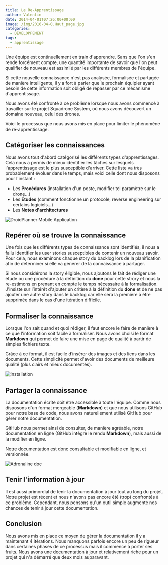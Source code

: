 ```yaml
---
title: Le Re-Apprentissage
author: Valentin
date: 2014-04-01T07:26:00+00:00
image: /img/2016-04-0.Haut_page.jpg
categories:
  - DÉVELOPPEMENT
tags:
  - apprentissage
---
```


Une équipe est continuellement en train d'apprendre. Sans que l'on s'en rende forcément compte, une quantité importante de savoir que l'on peut qualifier de nouveau est assimilé par les différents membres de l'équipe.

Si cette nouvelle connaissance n'est pas analysée, formalisée et partagée de manière intelligente, il y a fort à parier que le prochain équipier ayant besoin de cette information soit obligé de repasser par ce mécanisme d'apprentissage.

Nous avons été confronté à ce problème lorsque nous avons commencé à travailler sur le projet Squadrone System, où nous avons découvert un domaine nouveau, celui des drones.

Voici le processus que nous avons mis en place pour limiter le phénomène de ré-apprentissage.

## Catégoriser les connaissances

Nous avons tout d'abord catégorisé les différents types d'apprentissages. Cela nous a permis de mieux identifier les tâches sur lesquels l'apprentissage est le plus susceptible d'arriver. Cette liste va très probablement évoluer dans le temps, mais voici celle dont nous disposons pour l'instant :

- Les **Procédures** (installation d'un poste, modifier tel paramètre sur le drone…)
- Les **Études** (comment fonctionne un protocole, reverse engineering sur certains logiciels…)
- Les **Notes d'architectures**

![DroidPlanner Mobile Application](/img/tumblr/tumblr_inline_n2smvcq9H11szdlw2.png)

## Repérer où se trouve la connaissance

Une fois que les différents types de connaissance sont identifiés, il nous a fallu identifier les user stories susceptibles de contenir un nouveau savoir. Pour cela, nous examinons chaque story du backlog lors de la planification afin de déterminer si elle va générer de la connaissance à partager.

Si nous considérons la story éligible, nous ajoutons le fait de rédiger une étude ou une procédure à la définition du **done** pour cette strory et nous la re-estimons en prenant en compte le temps nécessaire à la formalisation. J'insiste sur l’intérêt d'ajouter un critère à la définition du **done** et de ne pas ajouter une autre story dans le backlog car elle sera la première à être supprimée dans le cas d'une itération difficile.

## Formaliser la connaissance

Lorsque l'on sait quand et quoi rédiger, il faut encore le faire de manière à ce que l'information soit facile à formaliser. Nous avons choisi le format **Markdown** qui permet de faire une mise en page de qualité à partir de simples fichiers texte.

Grâce à ce format, il est facile d’insérer des images et des liens dans les documents. Cette simplicité permet d'avoir des documents de meilleure qualité (plus clairs et mieux documentés).

![Installation](/img/tumblr/tumblr_inline_n2sn4plGID1szdlw2.png)

## Partager la connaissance

La documentation écrite doit être accessible à toute l'équipe. Comme nous disposons d'un format mergeable (**Markdown**) et que nous utilisons GitHub pour notre base de code, nous avons naturellement utilisé GitHub pour gérer notre documentation.

GitHub nous permet ainsi de consulter, de manière agréable, notre documentation en ligne (GitHub intègre le rendu **Markdown**), mais aussi de la modifier en ligne.

Notre documentation est donc consultable et modifiable en ligne, et versionnée.

![Adronaline doc](/img/tumblr/tumblr_inline_n2smvx5KGO1szdlw2.png)

## Tenir l'information à jour

Il est aussi primordial de tenir la documentation à jour tout au long du projet. Notre projet est récent et nous n'avons pas encore été (trop) confrontés à ce problème. Cependant, nous pensons qu'un outil simple augmente nos chances de tenir à jour cette documentation.

## Conclusion

Nous avons mis en place ce moyen de gérer la documentation il y a maintenant 4 itérations. Nous manquons parfois encore un peu de rigueur dans certaines phases de ce processus mais il commence à porter ses fruits. Nous avons une documentation à jour et relativement riche pour un projet qui n'a démarré que deux mois auparavant.
